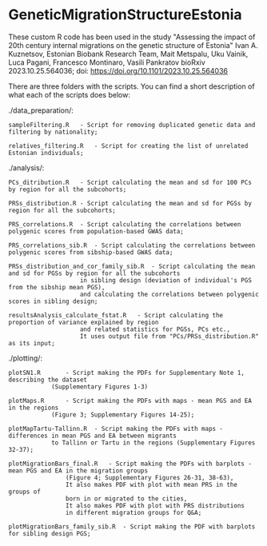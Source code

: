 # GeneticMigrationStructureEstonia

These custom R code has been used in the study 
"Assessing the impact of 20th century internal migrations on the genetic structure of Estonia"
Ivan A. Kuznetsov, Estonian Biobank Research Team, Mait Metspalu, Uku Vainik, Luca Pagani, Francesco Montinaro, Vasili Pankratov
bioRxiv 2023.10.25.564036; doi: https://doi.org/10.1101/2023.10.25.564036

There are three folders with the scripts. You can find a short description of what each of the scripts does below:


./data_preparation/:

	sampleFiltering.R	- Script for removing duplicated genetic data and filtering by nationality;

	relatives_filtering.R	- Script for creating the list of unrelated Estonian individuals;
	

./analysis/:

	PCs_ditribution.R	- Script calculating the mean and sd for 100 PCs by region for all the subcohorts;

	PRSs_distribution.R	- Script calculating the mean and sd for PGSs by region for all the subcohorts;

	PRS_correlations.R	- Script calculating the correlations between polygenic scores from population-based GWAS data;

	PRS_correlations_sib.R	- Script calculating the correlations between polygenic scores from sibship-based GWAS data;

	PRSs_distribution_and_cor_family_sib.R	- Script calculating the mean and sd for PGSs by region for all the subcohorts
						in sibling design (deviation of individual's PGS from the sibship mean PGS),
						and calculating the correlations between polygenic scores in sibling design;

	resultsAnalysis_calculate_fstat.R	- Script calculating the proportion of variance explained by region 
						and related statistics for PGSs, PCs etc.,
						It uses output file from "PCs/PRSs_distribution.R" as its input;


./plotting/:

	plotSN1.R		- Script making the PDFs for Supplementary Note 1, describing the dataset
				(Supplementary Figures 1-3)

	plotMaps.R		- Script making the PDFs with maps - mean PGS and EA in the regions
				(Figure 3; Supplementary Figures 14-25);

	plotMapTartu-Tallinn.R	- Script making the PDFs with maps - differences in mean PGS and EA between migrants 
				to Tallinn or Tartu in the regions (Supplementary Figures 32-37);

	plotMigrationBars_final.R	- Script making the PDFs with barplots - mean PGS and EA in the migration groups
					(Figure 4; Supplementary Figures 26-31, 38-63),
					It also makes PDF with plot with mean PRS in the groups of 
					born in or migrated to the cities,
					It also makes PDF with plot with PRS distributions 
					in different migration groups for Q&A;

	plotMigrationBars_family_sib.R	- Script making the PDF with barplots for sibling design PGS;
